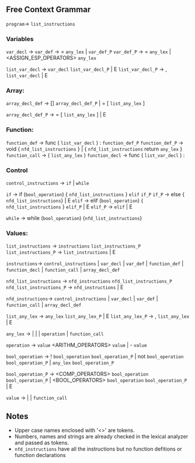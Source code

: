 ## Free Context Grammar
`program`→ `list_instructions`   

### Variables
`var_decl` → <TYPE> <NAME>
`var_def` → <TYPE> <NAME> = `any_lex`
          | <NAME> `var_def_P`
`var_def_P` → = `any_lex`
            | <ASSIGN_ESP_OPERATORS> `any_lex`

`list_var_decl` → `var_decl` `list_var_decl_P`
                | E
`list_var_decl_P` → , `list_var_decl` 
                  | E

### Array:
`array_decl_def` → <TYPE> [] <NAME> `array_decl_def_P`
                | <NAME> = [ `list_any_lex` ]

`array_decl_def_P` → = [ `list_any_lex` ] 
                   | E

### Function:
`function_def` → func <NAME> ( `list_var_decl` ) : `function_def_P` 
`function_def_P` → void { `nfd_list_instructions` } 
                 | <TYPE> { `nfd_list_instructions` return `any_lex` }
`function_call` → <NAME> ( `list_any_lex` )
`function_decl` → func <NAME> ( `list_var_decl` ) : <TYPE>

### Control
`control_instructions` → `if` 
                       | `while`

`if` → if (`bool_operation`) { `nfd_list_instructions` } `elif` `if_P`
`if_P` →  else { `nfd_list_instructions`} 
       | E
`elif` → elif (`bool_operation`) { `nfd_list_instructions` } `elif_P`
       | E
`elif_P` → `elif`
         | E

`while` → while (`bool_operation`) {`nfd_list_instructions`}

### Values:
`list_instructions` → `instructions` `list_instructions_P`
`list_instructions_P` → `list_instructions`
                      | E

`instructions`→ `control_instructions`
              | `var_decl`
              | `var_def`
              | `function_def`
              | `function_decl`
              | `function_call`
              | `array_decl_def`

`nfd_list_instructions` → `nfd_instructions` `nfd_list_instructions_P`
`nfd_list_instructions_P` → `nfd_instructions`
                          | E 

`nfd_instructions`→ `control_instructions`
                  | `var_decl`
                  | `var_def`
                  | `function_call`
                  | `array_decl_def`

`list_any_lex` → `any_lex` `list_any_lex_P`
               | E
`list_any_lex_P` → , `list_any_lex`
                 | E

`any_lex` → <NAME>
          | <NUMBER>
          | <STRING>
          | `operation`
          | `function_call`

`operation` → `value` <ARITHM_OPERATORS> `value`
            | - `value`

`bool_operation` → ! `bool_operation` `bool_operation_P`
                 | not `bool_operation` `bool_operation_P`
                 | `any_lex` `bool_operation_P`

`bool_operation_P` → <COMP_OPERATORS> `bool_operation` `bool_operation_P`
                   | <BOOL_OPERATORS> `bool_operation` `bool_operation_P`
                   | E

`value` → <NAME>
        | <NUMBER>
        | `function_call`

## Notes
* Upper case names enclosed with '<>' are tokens.
* Numbers, names and strings are already checked in the lexical analyzer and passed as tokens.
* `nfd_instructions` have all the instructions but no function defitions or function declarations
